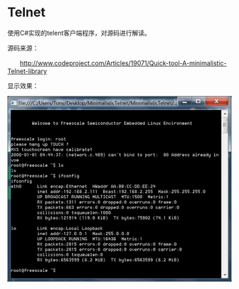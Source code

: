 # Telnet

使用C#实现的telent客户端程序，对源码进行解读。

源码来源：

　　http://www.codeproject.com/Articles/19071/Quick-tool-A-minimalistic-Telnet-library

显示效果：

![](./image/telnet.png)
